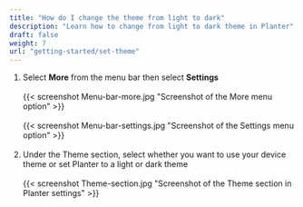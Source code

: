 ```yaml
---
title: "How do I change the theme from light to dark"
description: "Learn how to change from light to dark theme in Planter"
draft: false
weight: 7
url: "getting-started/set-theme"
---
```


1. Select **More** from the menu bar then select **Settings**<br /><br />
{{< screenshot Menu-bar-more.jpg "Screenshot of the More menu option" >}}<br /><br />
{{< screenshot Menu-bar-settings.jpg "Screenshot of the Settings menu option" >}}<br /><br />
2. Under the Theme section, select whether you want to use your device theme or set Planter to a light or dark theme<br /><br />
{{< screenshot Theme-section.jpg "Screenshot of the Theme section in Planter settings" >}}
